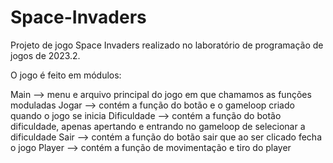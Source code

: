 # Space-Invaders
Projeto de jogo Space Invaders realizado no laboratório de programação de jogos de 2023.2.

O jogo é feito em módulos:

Main --> menu e arquivo principal do jogo em que chamamos as funções moduladas
Jogar --> contém a função do botão e o gameloop criado quando o jogo se inicia
Dificuldade --> contém a função do botão dificuldade, apenas apertando e entrando no gameloop de selecionar a dificuldade
Sair --> contém a função do botão sair que ao ser clicado fecha o jogo
Player --> contém a função de movimentação e tiro do player
